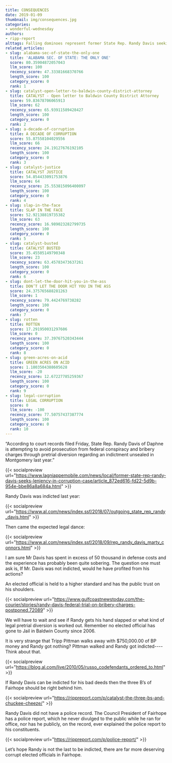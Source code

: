 ```yaml
---
title: CONSEQUENCES
date: 2019-01-09
thumbnail: img/consequences.jpg
categories:
- wonderful-wednesday
authors:
- ripp-report
alttags: Falling dominoes represent former State Rep. Randy Davis seeking leniency in a corruption case indictment
related_articles:
- slug: alabama-sec-of-state-the-only-one
  title: 'ALABAMA SEC. OF STATE: THE ONLY ONE'
  score: 80.35904872057043
  llm_score: 100
  recency_score: 47.33381668370766
  length_score: 100
  category_score: 0
  rank: 1
- slug: catalyst-open-letter-to-baldwin-county-district-attorney
  title: CATALYST - Open letter to Baldwin County District Attorney
  score: 59.83678706065913
  llm_score: 62
  recency_score: 65.93911589428427
  length_score: 100
  category_score: 0
  rank: 2
- slug: a-decade-of-corruption
  title: A DECADE OF CORRUPTION
  score: 55.87558104029556
  llm_score: 66
  recency_score: 24.19127676192105
  length_score: 100
  category_score: 0
  rank: 3
- slug: catalyst-justice
  title: CATALYST JUSTICE
  score: 54.854433091753876
  llm_score: 64
  recency_score: 25.553815096400097
  length_score: 100
  category_score: 0
  rank: 4
- slug: slap-in-the-face
  title: SLAP IN THE FACE
  score: 52.92138819735382
  llm_score: 63
  recency_score: 16.989023282799735
  length_score: 100
  category_score: 0
  rank: 5
- slug: catalyst-busted
  title: CATALYST BUSTED
  score: 35.45505149790348
  llm_score: 23
  recency_score: 63.45783473637261
  length_score: 100
  category_score: 0
  rank: 6
- slug: dont-let-the-door-hit-you-in-the-ass
  title: DON’T LET THE DOOR HIT YOU IN THE ASS
  score: 24.375765688281263
  llm_score: 1
  recency_score: 79.4424769738282
  length_score: 100
  category_score: 0
  rank: 7
- slug: rotten
  title: ROTTEN
  score: 17.291950031297606
  llm_score: 0
  recency_score: 37.39767520343444
  length_score: 100
  category_score: 0
  rank: 8
- slug: green-acres-on-acid
  title: GREEN ACRES ON ACID
  score: 1.1803504388605628
  llm_score: -20
  recency_score: 12.67227785259367
  length_score: 100
  category_score: 0
  rank: 9
- slug: legal-corruption
  title: LEGAL CORRUPTION
  score: 0
  llm_score: -100
  recency_score: 77.50757437387774
  length_score: 100
  category_score: 0
  rank: 10
---
```

“According to court records filed Friday, State Rep. Randy Davis of Daphne is attempting to avoid prosecution from federal conspiracy and bribery charges through pretrial diversion regarding an indictment unsealed in Montgomery last year.”

{{< socialpreview url="https://www.lagniappemobile.com/news/local/former-state-rep-randy-davis-seeks-leniency-in-corruption-case/article_872ed616-fd22-5d9b-954e-bbe86a8a684a.html" >}}

Randy Davis was indicted last year:

{{< socialpreview url="https://www.al.com/news/index.ssf/2018/07/outgoing_state_rep_randy_davis.html" >}}

Then came the expected legal dance:

{{< socialpreview url="https://www.al.com/news/index.ssf/2018/09/rep_randy_davis_marty_connors.html" >}}

I am sure Mr Davis has spent in excess of 50 thousand in defense costs and the experience has probably been quite sobering. The question one must ask is, If Mr. Davis was not indicted, would he have profited from his actions?

An elected official is held to a higher standard and has the public trust on his shoulders.

{{< socialpreview url="https://www.gulfcoastnewstoday.com/the-courier/stories/randy-davis-federal-trial-on-bribery-charges-postponed,72089" >}}

We will have to wait and see if Randy gets his hand slapped or what kind of legal pretrial diversion is worked out. Remember no elected official has gone to Jail in Baldwin County since 2006.

It is very strange that Tripp Pittman walks away with $750,000.00 of BP money and Randy got nothing? Pittman walked and Randy got indicted----Think about that.

{{< socialpreview url="https://blog.al.com/live/2010/05/russo_codefendants_ordered_to.html" >}}

If Randy Davis can be indicted for his bad deeds then the three B’s of Fairhope should be right behind him.

{{< socialpreview url="https://rippreport.com/p/catalyst-the-three-bs-and-chuckee-cheeze/" >}}

Randy Davis did not have a police record. The Council President of Fairhope has a police report, which he never divulged to the public while he ran for office, nor has he publicly, on the record, ever explained the police report to his constituents.

{{< socialpreview url="https://rippreport.com/p/police-report/" >}}

Let’s hope Randy is not the last to be indicted, there are far more deserving corrupt elected officials in Fairhope.
